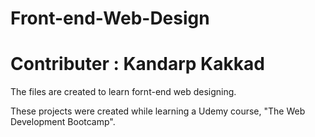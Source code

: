 # Front-end-Web-Design
# Contributer : Kandarp Kakkad
The files are created to learn fornt-end web designing.

These projects were created while learning a Udemy course, "The Web Development Bootcamp".

